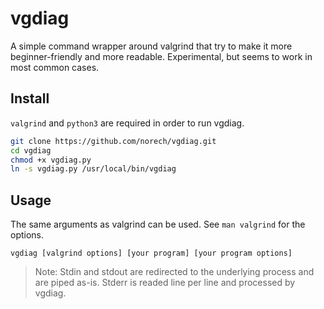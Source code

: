 # vgdiag

A simple command wrapper around valgrind that try to make it more beginner-friendly
and more readable. Experimental, but seems to work in most common cases.

## Install

`valgrind` and `python3` are required in order to run vgdiag.

```bash
git clone https://github.com/norech/vgdiag.git
cd vgdiag
chmod +x vgdiag.py
ln -s vgdiag.py /usr/local/bin/vgdiag
```

## Usage

The same arguments as valgrind can be used. See `man valgrind` for the options.

```
vgdiag [valgrind options] [your program] [your program options]
```

> Note: Stdin and stdout are redirected to the underlying process and are piped as-is.
> Stderr is readed line per line and processed by vgdiag.
